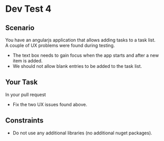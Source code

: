 # Dev Test 4

## Scenario
You have an angularjs application that allows adding tasks to a task list.  
A couple of UX problems were found during testing.  
* The text box needs to gain focus when the app starts and after a new item is added.
* We should not allow blank entries to be added to the task list.

## Your Task
In your pull request
* Fix the two UX issues found above.

## Constraints
* Do not use any additional libraries (no additional nuget packages).
